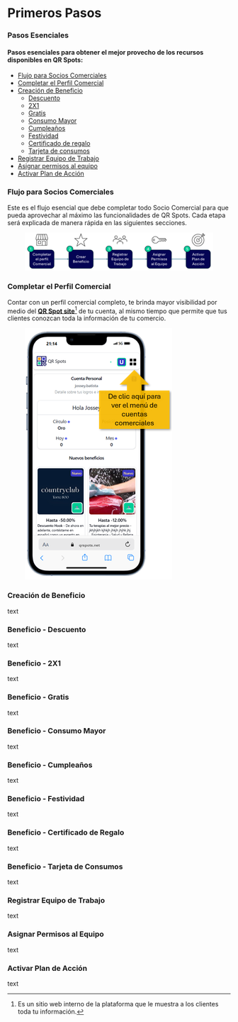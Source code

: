 # Primeros Pasos

### Pasos Esenciales

#### Pasos esenciales para obtener el mejor provecho de los recursos disponibles en QR Spots:

* [Flujo para Socios Comerciales](primeros-pasos.md#flujo-para-socios-comerciales)
* [Completar el Perfil Comercial](primeros-pasos.md#completar-el-perfil-comercial)
* [Creación de Beneficio](primeros-pasos.md#creacion-d-beneficio)
  * [Descuento](primeros-pasos.md#beneficio-descuento)
  * [2X1](primeros-pasos.md#beneficio-2x1)
  * [Gratis](primeros-pasos.md#beneficio-gratis)
  * [Consumo Mayor](primeros-pasos.md#beneficio-consumo-mayor)
  * [Cumpleaños](primeros-pasos.md#beneficio-cumpleanos)
  * [Festividad](primeros-pasos.md#beneficio-festividad)
  * [Certificado de regalo](primeros-pasos.md#beneficio-certificado-de-regalo)
  * [Tarjeta de consumos](primeros-pasos.md#beneficio-tarjeta-de-consumos)
* [Registrar Equipo de Trabajo](primeros-pasos.md#registrar-equipo-de-trabajo)
* [Asignar permisos al equipo](primeros-pasos.md#asignar-permisos-al-equipo)
* [Activar Plan de Acción](primeros-pasos.md#activar-plan-de-accion)

### Flujo para Socios Comerciales

Este es el flujo esencial que debe completar todo Socio Comercial para que pueda aprovechar al máximo las funcionalidades de QR Spots. Cada etapa será explicada de manera rápida en las siguientes secciones.

<figure><img src="../.gitbook/assets/Flujo de Primeros Pasos (1).png" alt=""><figcaption></figcaption></figure>

### Completar el Perfil Comercial

Contar con un perfil comercial completo, te brinda mayor visibilidad por medio del [**QR Spot site**](#user-content-fn-1)[^1] de tu cuenta, al mismo tiempo que permite que tus clientes conozcan toda la información de tu comercio.

<figure><img src="../.gitbook/assets/Paso 1.png" alt=""><figcaption></figcaption></figure>

### Creación de Beneficio

text

### Beneficio - Descuento

text

### Beneficio - 2X1

text

### Beneficio - Gratis

text

### Beneficio - Consumo Mayor

text

### Beneficio - Cumpleaños

text

### Beneficio - Festividad

text

### Beneficio - Certificado de Regalo

text

### Beneficio - Tarjeta de Consumos

text

### Registrar Equipo de Trabajo

text

### Asignar Permisos al Equipo

text

### Activar Plan de Acción

text

[^1]: Es un sitio web interno de la plataforma que le muestra a los clientes toda tu información.
